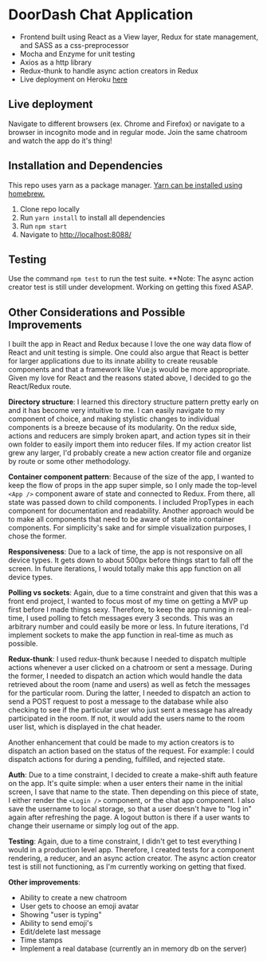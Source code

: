 # DoorDash Chat Application
* Frontend built using React as a View layer, Redux for state management, and SASS as a css-preprocessor
* Mocha and Enzyme for unit testing
* Axios as a http library
* Redux-thunk to handle async action creators in Redux
* Live deployment on Heroku [here](http://bit.ly/2mUGCYs)

## Live deployment 
Navigate to different browsers (ex. Chrome and Firefox) or navigate to a browser in incognito mode and in regular mode. Join the same chatroom and watch the app do it's thing!

## Installation and Dependencies
This repo uses yarn as a package manager. [Yarn can be installed using homebrew.](https://yarnpkg.com/en/docs/install)

1. Clone repo locally
2. Run `yarn install` to install all dependencies
3. Run `npm start`
4. Navigate to [http://localhost:8088/](http://localhost:8088/)

## Testing
Use the command `npm test` to run the test suite.
**Note: The async action creator test is still under development. Working on getting this fixed ASAP.

## Other Considerations and Possible Improvements
I built the app in React and Redux because I love the one way data flow of React and unit testing is simple. One could also argue that React is better for larger applications due to its innate ability to create reusable components and that a framework like Vue.js would be more appropriate. Given my love for React and the reasons stated above, I decided to go the React/Redux route.

**Directory structure**: I learned this directory structure pattern pretty early on and it has become very intuitive to me. I can easily navigate to my component of choice, and making stylistic changes to individual components is a breeze because of its modularity. On the redux side, actions and reducers are simply broken apart, and action types sit in their own folder to easily import them into reducer files. If my action creator list grew any larger, I'd probably create a new action creator file and organize by route or some other methodology.

**Container component pattern**: Because of the size of the app, I wanted to keep the flow of props in the app super simple, so I only made the top-level `<App />` component aware of state and connected to Redux. From there, all state was passed down to child components. I included PropTypes in each component for documentation and readability. Another approach would be to make all components that need to be aware of state into container components. For simplicity's sake and for simple visualization purposes, I chose the former.

**Responsiveness**: Due to a lack of time, the app is not responsive on all device types. It gets down to about 500px before things start to fall off the screen. In future iterations, I would totally make this app function on all device types.

**Polling vs sockets**: Again, due to a time constraint and given that this was a front end project, I wanted to focus most of my time on getting a MVP up first before I made things sexy. Therefore, to keep the app running in real-time, I used polling to fetch messages every 3 seconds. This was an arbitrary number and could easily be more or less. In future iterations, I'd implement sockets to make the app function in real-time as much as possible.

**Redux-thunk**: I used redux-thunk because I needed to dispatch multiple actions whenever a user clicked on a chatroom or sent a message. During the former, I needed to dispatch an action which would handle the data retrieved about the room (name and users) as well as fetch the messages for the particular room. During the latter, I needed to dispatch an action to send a POST request to post a message to the database while also checking to see if the particular user who just sent a message has already participated in the room. If not, it would add the users name to the room user list, which is displayed in the chat header.

Another enhancement that could be made to my action creators is to dispatch an action based on the status of the request. For example: I could dispatch actions for during a pending, fulfilled, and rejected state.

**Auth**: Due to a time constraint, I decided to create a make-shift auth feature on the app. It's quite simple: when a user enters their name in the initial screen, I save that name to the state. Then depending on this piece of state, I either render the `<Login />` component, or the chat app component. I also save the username to local storage, so that a user doesn't have to "log in" again after refreshing the page. A logout button is there if a user wants to change their username or simply log out of the app.

**Testing**: Again, due to a time constraint, I didn't get to test everything I would in a production level app. Therefore, I created tests for a component rendering, a reducer, and an async action creator. The async action creator test is still not functioning, as I'm currently working on getting that fixed.

**Other improvements**:
* Ability to create a new chatroom
* User gets to choose an emoji avatar
* Showing "user is typing"
* Ability to send emoji's
* Edit/delete last message
* Time stamps
* Implement a real database (currently an in memory db on the server)